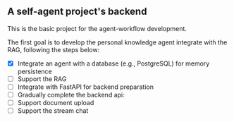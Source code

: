 ## A self-agent project's backend
This is the basic project for the agent-workflow development.

The first goal is to develop the personal knowledge agent integrate with the RAG, following the steps below:
- [x] Integrate an agent with a database (e.g., PostgreSQL) for memory persistence
- [ ] Support the RAG  
- [ ] Integrate with FastAPI for backend preparation
- [ ] Gradually complete the backend api:
- [ ] Support document upload
- [ ] Support  the stream chat  
